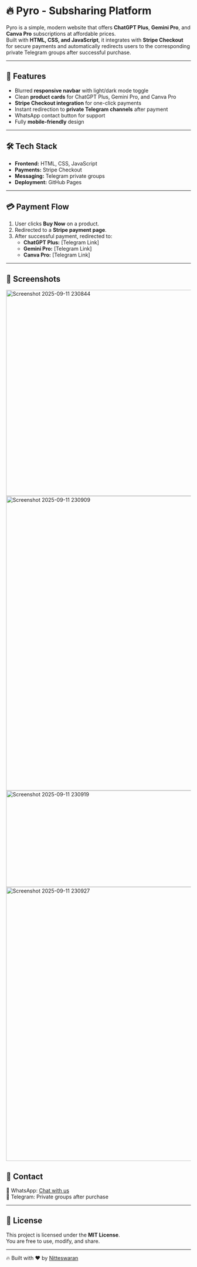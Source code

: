 # 🔥 Pyro - Subsharing Platform

Pyro is a simple, modern website that offers **ChatGPT Plus**, **Gemini Pro**, and **Canva Pro** subscriptions at affordable prices.  
Built with **HTML, CSS, and JavaScript**, it integrates with **Stripe Checkout** for secure payments and automatically redirects users to the corresponding private Telegram groups after successful purchase.

---

## 🚀 Features
- Blurred **responsive navbar** with light/dark mode toggle  
- Clean **product cards** for ChatGPT Plus, Gemini Pro, and Canva Pro  
- **Stripe Checkout integration** for one-click payments  
- Instant redirection to **private Telegram channels** after payment  
- WhatsApp contact button for support  
- Fully **mobile-friendly** design  

---

## 🛠️ Tech Stack
- **Frontend:** HTML, CSS, JavaScript  
- **Payments:** Stripe Checkout  
- **Messaging:** Telegram private groups  
- **Deployment:** GitHub Pages  

---

## 💳 Payment Flow
1. User clicks **Buy Now** on a product.  
2. Redirected to a **Stripe payment page**.  
3. After successful payment, redirected to:  
   - **ChatGPT Plus:** [Telegram Link] 
   - **Gemini Pro:** [Telegram Link]  
   - **Canva Pro:** [Telegram Link]  

---

## 📸 Screenshots

<img width="1862" height="562" alt="Screenshot 2025-09-11 230844" src="https://github.com/user-attachments/assets/9de7cc03-bc56-4e47-a8c6-0b367f1a030a" />

<img width="1153" height="803" alt="Screenshot 2025-09-11 230909" src="https://github.com/user-attachments/assets/feedeb5b-aea2-480d-a996-7c805288051f" />

<img width="814" height="263" alt="Screenshot 2025-09-11 230919" src="https://github.com/user-attachments/assets/c33ec4c7-364d-4d1e-9bdc-6756aa586c44" />

<img width="1219" height="747" alt="Screenshot 2025-09-11 230927" src="https://github.com/user-attachments/assets/e199c444-af68-477a-a2ac-700ec9d7381d" />


## 🤝 Contact
💬 WhatsApp: [Chat with us](https://wa.me/60147697669)  
📢 Telegram: Private groups after purchase  

---

## 📜 License
This project is licensed under the **MIT License**.  
You are free to use, modify, and share.  

---

🔥 Built with ❤️ by [Nitteswaran](https://github.com/Nitteswaran)  
